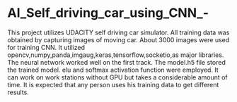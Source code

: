 # AI_Self_driving_car_using_CNN_-
This project utilizes UDACITY self driving car simulator.
All training data was obtained by capturing images of moving car.
About 3000 images were used for training CNN.
It utilized opencv,numpy,panda,imgaug,keras,tensorflow,socketio,as major libraries.
The neural network worked well on the first track.
The model.h5 file stored the trained model.
elu and softmax activation function were employed.
It can work on work stations without GPU but takes a considerable amount of time.
It is expected that any person uses his training data to get different results.

